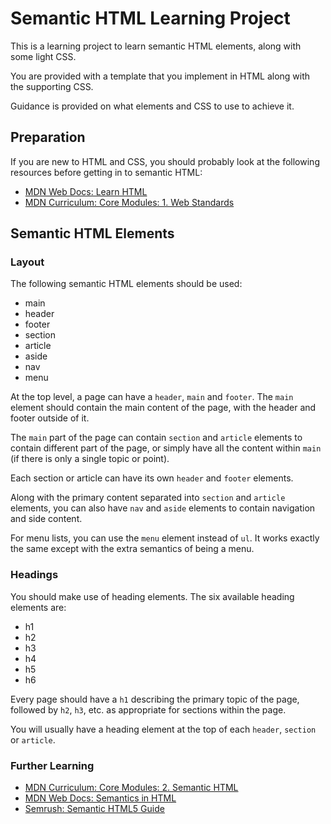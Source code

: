 
# Semantic HTML Learning Project

This is a learning project to learn semantic HTML elements, along with some light CSS.

You are provided with a template that you implement in HTML along with the supporting CSS.

Guidance is provided on what elements and CSS to use to achieve it.

## Preparation

If you are new to HTML and CSS, you should probably look at the following resources before getting in to semantic HTML:

- [MDN Web Docs: Learn HTML](https://developer.mozilla.org/en-US/docs/Learn/HTML)
- [MDN Curriculum: Core Modules: 1. Web Standards](https://developer.mozilla.org/en-US/curriculum/core/web-standards/)

## Semantic HTML Elements

### Layout

The following semantic HTML elements should be used:

- main
- header
- footer
- section
- article
- aside
- nav
- menu

At the top level, a page can have a `header`, `main` and `footer`. The `main` element should contain the main content of the page, with the header and footer outside of it.

The `main` part of the page can contain `section` and `article` elements to contain different part of the page, or simply have all the content within `main` (if there is only a single topic or point).

Each section or article can have its own `header` and `footer` elements.

Along with the primary content separated into `section` and `article` elements, you can also have `nav` and `aside` elements to contain navigation and side content.

For menu lists, you can use the `menu` element instead of `ul`. It works exactly the same except with the extra semantics of being a menu.

### Headings

You should make use of heading elements. The six available heading elements are:

- h1
- h2
- h3
- h4
- h5
- h6

Every page should have a `h1` describing the primary topic of the page, followed by `h2`, `h3`, etc. as appropriate for sections within the page.

You will usually have a heading element at the top of each `header`, `section` or `article`.

### Further Learning

- [MDN Curriculum: Core Modules: 2. Semantic HTML](https://developer.mozilla.org/en-US/curriculum/core/semantic-html/)
- [MDN Web Docs: Semantics in HTML](https://developer.mozilla.org/en-US/docs/Glossary/Semantics#semantics_in_html)
- [Semrush: Semantic HTML5 Guide](https://www.semrush.com/blog/semantic-html5-guide/)
